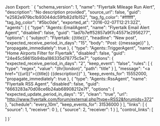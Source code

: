 Json Export:
` {
  "schema_version": 1,
  "name": "Flyertalk Mileage Run Alert",
  "description": "No description provided",
  "source_url": false,
  "guid": "e2582e979bc1b93044dc59fb82d1b152",
  "tag_fg_color": "#ffffff",
  "tag_bg_color": "#5bc0de",
  "exported_at": "2016-02-07T12:21:32Z",
  "agents": [
    {
      "type": "Agents::EmailAgent",
      "name": "Flyertalk Email Alert Agent",
      "disabled": false,
      "guid": "1ad7b7eff52857a9f7c45571e2956277",
      "options": {
        "subject": "Flyertalk: {{title}}",
        "headline": "New post",
        "expected_receive_period_in_days": "15",
        "body": "Post: {{message}}"
      },
      "propagate_immediately": true
    },
    {
      "type": "Agents::TriggerAgent",
      "name": "Home Airports Filter for Flyertalk",
      "disabled": false,
      "guid": "24e45c58615b94ba186335d78775c5e7",
      "options": {
        "expected_receive_period_in_days": "2",
        "keep_event": "false",
        "rules": [
          {
            "type": "regex",
            "value": "(lhr|london)",
            "path": "title"
          }
        ],
        "message": "<a href=\"{{url}}\">{{title}}</a> {{description}}"
      },
      "keep_events_for": 15552000,
      "propagate_immediately": true
    },
    {
      "type": "Agents::RssAgent",
      "name": "Flyertalk RSS Agent",
      "disabled": false,
      "guid": "6663283a70d08ce6b24ab68908212e7f",
      "options": {
        "expected_update_period_in_days": "5",
        "clean": "true",
        "url": "http://www.flyertalk.com/forum/external.php?type=RSS2&forumids=372"
      },
      "schedule": "every_10m",
      "keep_events_for": 31536000
    }
  ],
  "links": [
    {
      "source": 1,
      "receiver": 0
    },
    {
      "source": 2,
      "receiver": 1
    }
  ],
  "control_links": [
 
  ]
}`